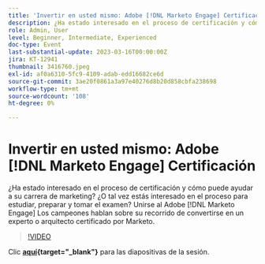 ```yaml
---
title: 'Invertir en usted mismo: Adobe [!DNL Marketo Engage] Certificación'
description: ¿Ha estado interesado en el proceso de certificación y cómo puede ayudar a su carrera de marketing? ¿O tal vez estás interesado en el proceso para estudiar, preparar y tomar el examen? Unirse al Adobe [!DNL Marketo Engage] Los campeones hablan sobre su recorrido de convertirse en un experto o arquitecto certificado por Marketo.
role: Admin, User
level: Beginner, Intermediate, Experienced
doc-type: Event
last-substantial-update: 2023-03-16T00:00:00Z
jira: KT-12941
thumbnail: 3416760.jpeg
exl-id: af0a6310-5fc9-4109-adab-edd16682ce6d
source-git-commit: 3ae20f0861a3a97e40276d8b20d858cbfa238698
workflow-type: tm+mt
source-wordcount: '108'
ht-degree: 0%

---
```


# Invertir en usted mismo: Adobe [!DNL Marketo Engage] Certificación

¿Ha estado interesado en el proceso de certificación y cómo puede ayudar a su carrera de marketing? ¿O tal vez estás interesado en el proceso para estudiar, preparar y tomar el examen? Unirse al Adobe [!DNL Marketo Engage] Los campeones hablan sobre su recorrido de convertirse en un experto o arquitecto certificado por Marketo.

>[!VIDEO](https://video.tv.adobe.com/v/3416760/?quality=12&learn=on)

Clic **[aquí](assets/certification.pdf){target="_blank"}** para las diapositivas de la sesión.
